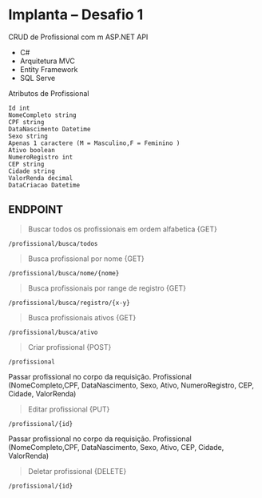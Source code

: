 # Implanta – Desafio 1
CRUD de Profissional com m ASP.NET API
- C#
- Arquitetura MVC
- Entity Framework
- SQL Serve

Atributos de Profissional


```
Id int
NomeCompleto string
CPF string
DataNascimento Datetime 
Sexo string 
Apenas 1 caractere (M = Masculino,F = Feminino )
Ativo boolean
NumeroRegistro int 
CEP string 
Cidade string 
ValorRenda decimal 
DataCriacao Datetime 
```

## ENDPOINT
> Buscar todos os profissionais em ordem alfabetica
{GET}
```
/profissional/busca/todos
```

> Busca profissional por nome
{GET}
```
/profissional/busca/nome/{nome}
```

> Busca profissionais por range de registro
{GET}
```
/profissional/busca/registro/{x-y}
```

> Busca profissionais ativos
{GET}
```
/profissional/busca/ativo
```

> Criar profissional
{POST}
```
/profissional
```
Passar profissional no corpo da requisição. Profissional (NomeCompleto,CPF, DataNascimento, Sexo, Ativo, NumeroRegistro, CEP, Cidade, ValorRenda)

> Editar profissional
{PUT}
```
/profissional/{id}
```
Passar profissional no corpo da requisição. Profissional (NomeCompleto,CPF, DataNascimento, Sexo, Ativo, CEP, Cidade, ValorRenda)

> Deletar profissional
{DELETE}
```
/profissional/{id}
```
